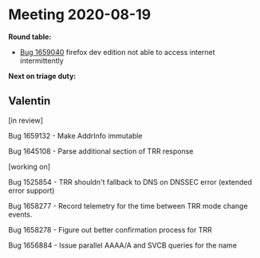 # Meeting 2020-08-19
**Round table:**
- [Bug 1659040](https://bugzilla.mozilla.org/show_bug.cgi?id=1659040) firefox dev edition not able to access internet intermittently

**Next on triage duty:**

## Valentin

[in review]

Bug 1659132 - Make AddrInfo immutable

Bug 1645108 - Parse additional section of TRR response

[working on]

Bug 1525854 - TRR shouldn't fallback to DNS on DNSSEC error (extended error support)

Bug 1658277 - Record telemetry for the time between TRR mode change events.

Bug 1658278 - Figure out better confirmation process for TRR

Bug 1656884 - Issue parallel AAAA/A and SVCB queries for the name


